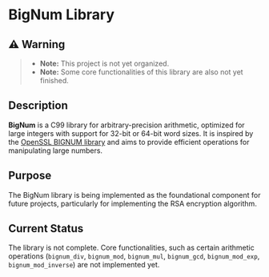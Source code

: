 # BigNum Library

## ⚠️ Warning

> - **Note:** This project is not yet organized.
> - **Note:** Some core functionalities of this library are also not yet finished.

## Description

**BigNum** is a C99 library for arbitrary-precision arithmetic, optimized for large integers with support for 32-bit or 64-bit word sizes.
It is inspired by the [OpenSSL BIGNUM library](https://docs.openssl.org/1.0.2/man3/bn/) and aims to provide efficient operations for manipulating large numbers.
## Purpose

The BigNum library is being implemented as the foundational component for future projects, particularly for implementing the RSA encryption algorithm.

## Current Status

The library is not complete. Core functionalities, such as certain arithmetic operations (`bignum_div`, `bignum_mod`, `bignum_mul`, `bignum_gcd`, `bignum_mod_exp`, `bignum_mod_inverse`) are not implemented yet.

